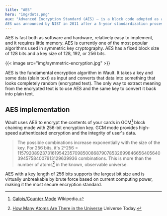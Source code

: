```yaml
---
title: "AES"
hero: "img/dots.png"
aux: "Advanced Encryption Standard (AES) — is a block code adopted as an encryption standard by the U.S. government. 
AES was announced by NIST in 2011 after a 5-year standardization process. It went into effect as a standard on May 26, 2002."
---
```


AES is fast both as software and hardware, relatively easy to implement, and it requires little memory.
AES is currently one of the most popular algorithms used in symmetric key cryptography. AES has a fixed block size 
of 128 bits and a key size of 128, 192, or 256 bits.

{{< image src="img/symmetric-encryption.jpg" >}}

AES is the fundamental encryption algorithm in Wault. It takes a key and some data (plain text) as input and converts 
that data into something that looks completely random (encrypted text). The only way to extract meaning from the 
encrypted text is to use AES and the same key to convert it back into plain text.

## AES implementation
Wault uses AES to encrypt the contents of your cards in GCM[^1] block chaining mode with 256-bit encryption key. 
GCM mode provides high-speed authenticated encryption and the integrity of user's data.

> The possible combinations increase exponentially with the size of the key.
> For 256 bits, it's 2^256 = 115792089237316195423570985008687907853269984665640564039457584007913129639936
> combinations. This is more than the number of atoms[^2] in the known, observable universe.

AES with a key length of 256 bits supports the largest bit size and is virtually unbreakable by brute force based 
on current computing power, making it the most secure encryption standard.

[^1]: [Galois/Counter Mode](https://en.wikipedia.org/wiki/Galois/Counter_Mode) Wikipedia.
[^2]: [How Many Atoms Are There in the Universe](https://www.universetoday.com/36302/atoms-in-the-universe/) Universe Today.

